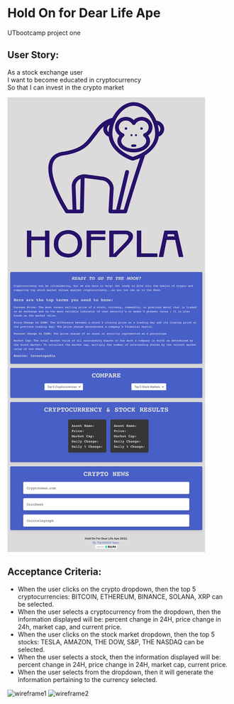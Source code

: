 # Hold On for Dear Life Ape
UTbootcamp project one
## User Story:
As a stock exchange user <br />
I want to become educated in cryptocurrency <br />
So that I can invest in the crypto market


![HOFDLA](./assets/images/Full_Page_Hold-On-for-Dear-Life-Ape-index-html-3png.png)
## Acceptance Criteria:
- When the user clicks on the crypto dropdown, then the top 5 cryptocurrencies: BITCOIN, ETHEREUM, BINANCE, SOLANA, XRP can be selected.
- When the user selects a cryptocurrency from the dropdown, then the information displayed will be: percent change in 24H, price change in 24h, market cap, and current price.
- When the user clicks on the stock market dropdown, then the top 5 stocks: TESLA, AMAZON, THE DOW, S&P, THE NASDAQ can be selected.
- When the user selects a stock, then the information displayed will be: percent change in 24H, price change in 24H, market cap, current price.
- When the user selects from  the dropdown, then it will generate the information pertaining to the currency selected. 

![wireframe1](https://user-images.githubusercontent.com/100331647/166067929-3b905d8a-689a-4d5e-86f0-f0a4b5218f5f.jpg)
![wireframe2](https://user-images.githubusercontent.com/100331647/166068122-a9a13e91-5e6d-4fe3-9cdb-11ec5af71e8a.jpg)
